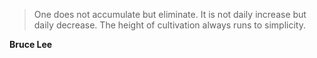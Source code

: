 >One does not accumulate but eliminate.
It is not daily increase but daily
decrease. The height of cultivation
always runs to simplicity.

**Bruce Lee**